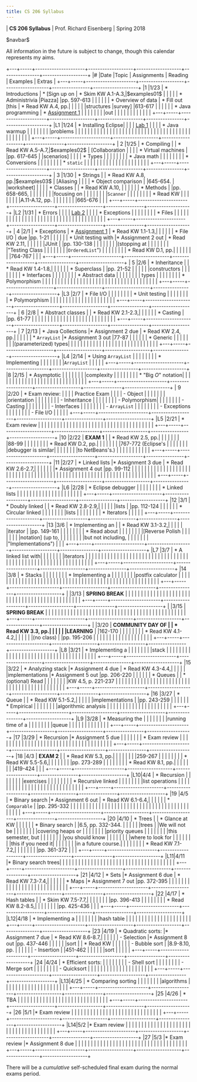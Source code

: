 ```yaml
---
title: CS 206 Syllabus
---
```


<div id="header">

| **CS 206 Syllabus**
| Prof. Richard Eisenberg
| Spring 2018

</div>

\$navbar\$

All information in the future is subject to change, though this calendar
represents my aims.

+---+-----+---------------------+-------------------+-------------------+----------------+-------------------+
|\# |Date |Topic                |  Assignments      | Reading           | Examples       |  Extras           |
+---+-----+---------------------+-------------------+-------------------+----------------+-------------------+
|1  |1/23 | * Introductions     | * [Sign up on     | * Skim KW A.1-A.3,|\$examples01\$  |                   |
|   |     | * Administrivia     |Piazza]            |pp. 597-613        |                |                   |
|   |     | * Overview of data  | * Fill out [this  | * Read KW A.4, pp.|                |                   |
|   |     |structures           |survey]            |613-617            |                |                   |
|   |     | * Java programming  | * [Assignment 1]  |                   |                |                   |
|   |     |                     |out                |                   |                |                   |
|   |     |                     |                   |                   |                |                   |
+---+-----+---------------------+-------------------+-------------------+----------------+-------------------+
|L1 |1/24 | * Installing Eclipse|                   |                   |                | [Lab 1]           |
|   |     | * Java warmup       |                   |                   |                |                   |
|   |     |problems             |                   |                   |                |                   |
|   |     |                     |                   |                   |                |                   |
|   |     |                     |                   |                   |                |                   |
|   |     |                     |                   |                   |                |                   |
|   |     |                     |                   |                   |                |                   |
|   |     |                     |                   |                   |                |                   |
+---+-----+---------------------+-------------------+-------------------+----------------+-------------------+
| 2 |1/25 | * Compiling         |                   | * Read KW A.5-A.7,|\$examples02\$  | [Collaboration    |
|   |     | * Virtual machines  |                   |pp. 617-645        |                |scenarios]         |
|   |     | * Types             |                   |                   |                |                   |
|   |     | * Java math         |                   |                   |                |                   |
|   |     | * Conversions       |                   |                   |                |                   |
|   |     | * `static`          |                   |                   |                |                   |
|   |     |                     |                   |                   |                |                   |
|   |     |                     |                   |                   |                |                   |
+---+-----+---------------------+-------------------+-------------------+----------------+-------------------+
| 3 |1/30 | * Strings           |                   | * Read KW A.8, pp.|\$examples03\$  | [Aliasing         |
|   |     | * Object comparison |                   |645-654.           |                |worksheet]         |
|   |     | * Classes           |                   | * Read KW A.10,   |                |                   |
|   |     | * Methods           |                   |pp. 658-665,       |                |                   |
|   |     |                     |                   |focusing on        |                |                   |
|   |     |                     |                   |`Scanner`          |                |                   |
|   |     |                     |                   | * Read KW         |                |                   |
|   |     |                     |                   |A.11-A.12, pp.     |                |                   |
|   |     |                     |                   |665-676            |                |                   |
+---+-----+---------------------+-------------------+-------------------+----------------+-------------------+
|L2 |1/31 | * Errors            |                   |                   |                | [Lab 2]           |
|   |     | * Exceptions        |                   |                   |                |                   |
|   |     | * Files             |                   |                   |                |                   |
|   |     |                     |                   |                   |                |                   |
|   |     |                     |                   |                   |                |                   |
|   |     |                     |                   |                   |                |                   |
|   |     |                     |                   |                   |                |                   |
+---+-----+---------------------+-------------------+-------------------+----------------+-------------------+
| 4 |2/1  | * Exceptions        | * [Assignment 1]  | * Read KW 1.1-1.3,|                |                   |
|   |     | * File I/O          |        due        |pp. 1-21           |                |                   |
|   |     | * Unit testing with |* Assignment 2 out | * Read KW 2.11,   |                |                   |
|   |     |JUnit                |                   |pp. 130-138        |                |                   |
|   |     |                     |                   |(stopping at       |                |                   |
|   |     |                     |                   |"Testing Class     |                |                   |
|   |     |                     |                   |`OrderedList`")    |                |                   |
|   |     |                     |                   | * Read KW D.1, pp.|                |                   |
|   |     |                     |                   |764-767            |                |                   |
+---+-----+---------------------+-------------------+-------------------+----------------+-------------------+
| 5 |2/6  | * Inheritance       |                   | * Read KW 1.4-1.8,|                |                   |
|   |     | * Superclass        |                   |pp. 21-52          |                |                   |
|   |     |constructors         |                   |                   |                |                   |
|   |     | * Interfaces        |                   |                   |                |                   |
|   |     | * Abstract data     |                   |                   |                |                   |
|   |     |  types              |                   |                   |                |                   |
|   |     | * Polymorphism      |                   |                   |                |                   |
|   |     |                     |                   |                   |                |                   |
|   |     |                     |                   |                   |                |                   |
|   |     |                     |                   |                   |                |                   |
|   |     |                     |                   |                   |                |                   |
+---+-----+---------------------+-------------------+-------------------+----------------+-------------------+
|L3 |2/7  | * File I/O          |                   |                   |                |                   |
|   |     | * Unit testing      |                   |                   |                |                   |
|   |     | * Polymorphism      |                   |                   |                |                   |
|   |     |                     |                   |                   |                |                   |
|   |     |                     |                   |                   |                |                   |
+---+-----+---------------------+-------------------+-------------------+----------------+-------------------+
| 6 |2/8  | * Abstract classes  |                   | * Read KW 2.1-2.3,|                |                   |
|   |     | * Casting           |                   |pp. 61-77          |                |                   |
|   |     |                     |                   |                   |                |                   |
|   |     |                     |                   |                   |                |                   |
|   |     |                     |                   |                   |                |                   |
+---+-----+---------------------+-------------------+-------------------+----------------+-------------------+
| 7 |2/13 | * Java Collections  |* Assignment 2 due | * Read KW 2.4, pp.|                |                   |
|   |     | * `ArrayList`       |* Assignment 3 out |77-87              |                |                   |
|   |     | * Generic           |                   |                   |                |                   |
|   |     |(parameterized) types|                   |                   |                |                   |
|   |     |                     |                   |                   |                |                   |
|   |     |                     |                   |                   |                |                   |
|   |     |                     |                   |                   |                |                   |
+---+-----+---------------------+-------------------+-------------------+----------------+-------------------+
|L4 |2/14 | * Using `ArrayList` |                   |                   |                |                   |
|   |     | * Implementing      |                   |                   |                |                   |
|   |     |`ArrayList`          |                   |                   |                |                   |
+---+-----+---------------------+-------------------+-------------------+----------------+-------------------+
|8  |2/15 | * Asymptotic        |                   |                   |                |                   |
|   |     |complexity           |                   |                   |                |                   |
|   |     | * "Big $O$" notation|                   |                   |                |                   |
|   |     |                     |                   |                   |                |                   |
|   |     |                     |                   |                   |                |                   |
|   |     |                     |                   |                   |                |                   |
+---+-----+---------------------+-------------------+-------------------+----------------+-------------------+
| 9 |2/20 | * Exam review:      |                   |                   |                | Practice Exam     |
|   |     |       - Object      |                   |                   |                |                   |
|   |     |orientation          |                   |                   |                |                   |
|   |     |       - Inheritance |                   |                   |                |                   |
|   |     |       - Polymorphism|                   |                   |                |                   |
|   |     |       - Casting     |                   |                   |                |                   |
|   |     |       - Interfaces  |                   |                   |                |                   |
|   |     |       - `ArrayList` |                   |                   |                |                   |
|   |     |       - Exceptions  |                   |                   |                |                   |
|   |     |       - File I/O    |                   |                   |                |                   |
+---+-----+---------------------+-------------------+-------------------+----------------+-------------------+
|L5 |2/21 | * Exam review       |                   |                   |                |                   |
|   |     |                     |                   |                   |                |                   |
|   |     |                     |                   |                   |                |                   |
|   |     |                     |                   |                   |                |                   |
|   |     |                     |                   |                   |                |                   |
+---+-----+---------------------+-------------------+-------------------+----------------+-------------------+
|10 |2/22 | **EXAM 1**          |                   | * Read KW 2.5, pp.|                |                   |
|   |     |                     |                   |88-99              |                |                   |
|   |     |                     |                   | * Read KW D.2, pp.|                |                   |
|   |     |                     |                   |767-772 (Eclipse's |                |                   |
|   |     |                     |                   |debugger is similar|                |                   |
|   |     |                     |                   |to NetBeans's.)    |                |                   |
|   |     |                     |                   |                   |                |                   |
+---+-----+---------------------+-------------------+-------------------+----------------+-------------------+
|11 |2/27 | * Linked lists      |* Assignment 3 due | * Read KW 2.6-2.7,|                |                   |
|   |     |                     |* Assignment 4 out |pp. 99-112         |                |                   |
|   |     |                     |                   |                   |                |                   |
|   |     |                     |                   |                   |                |                   |
|   |     |                     |                   |                   |                |                   |
|   |     |                     |                   |                   |                |                   |
|   |     |                     |                   |                   |                |                   |
|   |     |                     |                   |                   |                |                   |
|   |     |                     |                   |                   |                |                   |
|   |     |                     |                   |                   |                |                   |
+---+-----+---------------------+-------------------+-------------------+----------------+-------------------+
|L6 |2/28 | * Eclipse debugger  |                   |                   |                |                   |
|   |     | * Linked lists      |                   |                   |                |                   |
|   |     |                     |                   |                   |                |                   |
|   |     |                     |                   |                   |                |                   |
+---+-----+---------------------+-------------------+-------------------+----------------+-------------------+
|12 |3/1  | * Doubly linked     |                   | * Read KW 2.8-2.9,|                |                   |
|   |     |lists                |                   |pp. 112-124        |                |                   |
|   |     | * Circular linked   |                   |                   |                |                   |
|   |     |lists                |                   |                   |                |                   |
|   |     | * Iterators         |                   |                   |                |                   |
+---+-----+---------------------+-------------------+-------------------+----------------+-------------------+
|13 |3/6  | * Implementing an   |                   | * Read KW 3.1-3.2,|                |                   |
|   |     |iterator             |                   |pp. 149-161        |                |                   |
|   |     |                     |                   | * Read about      |                |                   |
|   |     |                     |                   |[Reverse Polish    |                |                   |
|   |     |                     |                   |notation] (up to,  |                |                   |
|   |     |                     |                   |but not including, |                |                   |
|   |     |                     |                   |"Implementations") |                |                   |
+---+-----+---------------------+-------------------+-------------------+----------------+-------------------+
|L7 |3/7  | * A linked list with|                   |                   |                |                   |
|   |     |iterators            |                   |                   |                |                   |
|   |     |                     |                   |                   |                |                   |
|   |     |                     |                   |                   |                |                   |
|   |     |                     |                   |                   |                |                   |
|   |     |                     |                   |                   |                |                   |
|   |     |                     |                   |                   |                |                   |
|   |     |                     |                   |                   |                |                   |
|   |     |                     |                   |                   |                |                   |
+---+-----+---------------------+-------------------+-------------------+----------------+-------------------+
|14 |3/8  | * Stacks            |                   |                   |                |                   |
|   |     | * Implementing a    |                   |                   |                |                   |
|   |     |postfix calculator   |                   |                   |                |                   |
|   |     |                     |                   |                   |                |                   |
|   |     |                     |                   |                   |                |                   |
|   |     |                     |                   |                   |                |                   |
|   |     |                     |                   |                   |                |                   |
|   |     |                     |                   |                   |                |                   |
|   |     |                     |                   |                   |                |                   |
+---+-----+---------------------+-------------------+-------------------+----------------+-------------------+
|   |3/13 | **SPRING BREAK**    |                   |                   |                |                   |
|   |     |                     |                   |                   |                |                   |
|   |     |                     |                   |                   |                |                   |
|   |     |                     |                   |                   |                |                   |
|   |     |                     |                   |                   |                |                   |
|   |     |                     |                   |                   |                |                   |
+---+-----+---------------------+-------------------+-------------------+----------------+-------------------+
|   |3/15 | **SPRING BREAK**    |                   |                   |                |                   |
|   |     |                     |                   |                   |                |                   |
|   |     |                     |                   |                   |                |                   |
|   |     |                     |                   |                   |                |                   |
|   |     |                     |                   |                   |                |                   |
|   |     |                     |                   |                   |                |                   |
+---+-----+---------------------+-------------------+-------------------+----------------+-------------------+
|   |3/20 | **COMMUNITY DAY OF  |                   | * Read KW 3.3, pp.|                |                   |
|   |     |LEARNING**           |                   |162-170            |                |                   |
|   |     |                     |                   | * Read KW 4.1-4.2,|                |                   |
|   |     |(no class)           |                   |pp. 195-206        |                |                   |
|   |     |                     |                   |                   |                |                   |
|   |     |                     |                   |                   |                |                   |
+---+-----+---------------------+-------------------+-------------------+----------------+-------------------+
|L8 |3/21 | * Implementing a    |                   |                   |                |                   |
|   |     |stack                |                   |                   |                |                   |
|   |     |                     |                   |                   |                |                   |
|   |     |                     |                   |                   |                |                   |
|   |     |                     |                   |                   |                |                   |
|   |     |                     |                   |                   |                |                   |
+---+-----+---------------------+-------------------+-------------------+----------------+-------------------+
|15 |3/22 | * Analyzing stack   |* Assignment 4 due | * Read KW 4.3-4.4,|                |                   |
|   |     |implementations      |* Assignment 5 out |pp. 206-220        |                |                   |
|   |     | * Queues            |                   | * (optional) Read |                |                   |
|   |     |                     |                   |KW 4.5, p. 221-237 |                |                   |
|   |     |                     |                   |                   |                |                   |
|   |     |                     |                   |                   |                |                   |
|   |     |                     |                   |                   |                |                   |
|   |     |                     |                   |                   |                |                   |
|   |     |                     |                   |                   |                |                   |
+---+-----+---------------------+-------------------+-------------------+----------------+-------------------+
|16 |3/27 | * Queue             |                   | * Read KW 5.1-5.2,|                |                   |
|   |     |implementations      |                   |pp. 243-259        |                |                   |
|   |     | * Empirical         |                   |                   |                |                   |
|   |     |algorithmic analysis |                   |                   |                |                   |
|   |     |                     |                   |                   |                |                   |
|   |     |                     |                   |                   |                |                   |
+---+-----+---------------------+-------------------+-------------------+----------------+-------------------+
|L9 |3/28 | * Measuring the     |                   |                   |                |                   |
|   |     |running time of a    |                   |                   |                |                   |
|   |     |queue                |                   |                   |                |                   |
|   |     |                     |                   |                   |                |                   |
+---+-----+---------------------+-------------------+-------------------+----------------+-------------------+
|17 |3/29 | * Recursion         |* Assignment 5 due |                   |                |                   |
|   |     | * Exam review       |                   |                   |                |                   |
|   |     |                     |                   |                   |                |                   |
|   |     |                     |                   |                   |                |                   |
|   |     |                     |                   |                   |                |                   |
|   |     |                     |                   |                   |                |                   |
+---+-----+---------------------+-------------------+-------------------+----------------+-------------------+
|18 |4/3  | **EXAM 2**          |                   | * Read KW 5.3, pp.|                |                   |
|   |     |                     |                   |259-267            |                |                   |
|   |     |                     |                   | * Read KW 5.5-5.6,|                |                   |
|   |     |                     |                   |pp. 273-289        |                |                   |
|   |     |                     |                   | * Read KW 8.1, pp.|                |                   |
|   |     |                     |                   |419-424            |                |                   |
+---+-----+---------------------+-------------------+-------------------+----------------+-------------------+
|L10|4/4  | * Recursion         |                   |                   |                |                   |
|   |     |exercises            |                   |                   |                |                   |
|   |     | * Recursive linked  |                   |                   |                |                   |
|   |     |list operations      |                   |                   |                |                   |
|   |     |                     |                   |                   |                |                   |
|   |     |                     |                   |                   |                |                   |
|   |     |                     |                   |                   |                |                   |
+---+-----+---------------------+-------------------+-------------------+----------------+-------------------+
|19 |4/5  | * Binary search     |* Assignment 6 out | * Read KW 6.1-6.4,|                |                   |
|   |     | * `Comparable`      |                   |pp. 295-332        |                |                   |
|   |     |                     |                   |                   |                |                   |
|   |     |                     |                   |                   |                |                   |
|   |     |                     |                   |                   |                |                   |
|   |     |                     |                   |                   |                |                   |
|   |     |                     |                   |                   |                |                   |
+---+-----+---------------------+-------------------+-------------------+----------------+-------------------+
|20 |4/10 | * Trees             |                   | * Glance at KW    |                |                   |
|   |     | * Binary search     |                   |6.5, pp. 332-344.  |                |                   |
|   |     |trees                |                   |We will not be     |                |                   |
|   |     |                     |                   |covering heaps or  |                |                   |
|   |     |                     |                   |priority queues    |                |                   |
|   |     |                     |                   |this semester, but |                |                   |
|   |     |                     |                   |you should know    |                |                   |
|   |     |                     |                   |where to look for  |                |                   |
|   |     |                     |                   |this if you need it|                |                   |
|   |     |                     |                   |in a future course.|                |                   |
|   |     |                     |                   | * Read KW 7.1-7.2,|                |                   |
|   |     |                     |                   |pp. 361-372        |                |                   |
+---+-----+---------------------+-------------------+-------------------+----------------+-------------------+
|L11|4/11 |* Binary search trees|                   |                   |                |                   |
|   |     |                     |                   |                   |                |                   |
|   |     |                     |                   |                   |                |                   |
|   |     |                     |                   |                   |                |                   |
|   |     |                     |                   |                   |                |                   |
+---+-----+---------------------+-------------------+-------------------+----------------+-------------------+
|21 |4/12 | * Sets              |* Assignment 6 due | * Read KW 7.3-7.4,|                |                   |
|   |     | * Maps              |* Assignment 7 out |pp. 372-395        |                |                   |
|   |     |                     |                   |                   |                |                   |
|   |     |                     |                   |                   |                |                   |
|   |     |                     |                   |                   |                |                   |
+---+-----+---------------------+-------------------+-------------------+----------------+-------------------+
|22 |4/17 | * Hash tables       |                   | * Skim KW 7.5-7.7,|                |                   |
|   |     |                     |                   |pp. 396-413        |                |                   |
|   |     |                     |                   | * Read KW 8.2-8.5,|                |                   |
|   |     |                     |                   |pp. 425-436        |                |                   |
+---+-----+---------------------+-------------------+-------------------+----------------+-------------------+
|L12|4/18 | * Implementing a    |                   |                   |                |                   |
|   |     |hash table           |                   |                   |                |                   |
|   |     |                     |                   |                   |                |                   |
|   |     |                     |                   |                   |                |                   |
+---+-----+---------------------+-------------------+-------------------+----------------+-------------------+
|23 |4/19 | * Quadratic sorts:  |* Assignment 7 due | * Read KW 8.6-8.7,|                |                   |
|   |     |       - Selection   |* Assignment 8 out |pp. 437-446        |                |                   |
|   |     |sort                 |                   | * Read KW         |                |                   |
|   |     |       - Bubble sort |                   |8.9-8.10, pp.      |                |                   |
|   |     |       - Insertion   |                   |451-462            |                |                   |
|   |     |sort                 |                   |                   |                |                   |
+---+-----+---------------------+-------------------+-------------------+----------------+-------------------+
|24 |4/24 | * Efficient sorts:  |                   |                   |                |                   |
|   |     |       - Shell sort  |                   |                   |                |                   |
|   |     |       - Merge sort  |                   |                   |                |                   |
|   |     |       - Quicksort   |                   |                   |                |                   |
|   |     |                     |                   |                   |                |                   |
|   |     |                     |                   |                   |                |                   |
+---+-----+---------------------+-------------------+-------------------+----------------+-------------------+
|L13|4/25 | * Comparing sorting |                   |                   |                |                   |
|   |     |algorithms           |                   |                   |                |                   |
|   |     |                     |                   |                   |                |                   |
|   |     |                     |                   |                   |                |                   |
+---+-----+---------------------+-------------------+-------------------+----------------+-------------------+
|25 |4/26 | * TBA               |                   |                   |                |                   |
|   |     |                     |                   |                   |                |                   |
|   |     |                     |                   |                   |                |                   |
|   |     |                     |                   |                   |                |                   |
+---+-----+---------------------+-------------------+-------------------+----------------+-------------------+
|26 |5/1  |* Exam review        |                   |                   |                |                   |
|   |     |                     |                   |                   |                |                   |
|   |     |                     |                   |                   |                |                   |
|   |     |                     |                   |                   |                |                   |
+---+-----+---------------------+-------------------+-------------------+----------------+-------------------+
|L14|5/2  |* Exam review        |                   |                   |                |                   |
|   |     |                     |                   |                   |                |                   |
|   |     |                     |                   |                   |                |                   |
|   |     |                     |                   |                   |                |                   |
|   |     |                     |                   |                   |                |                   |
+---+-----+---------------------+-------------------+-------------------+----------------+-------------------+
|27 |5/3  |* Exam review        |* Assignment 8 due |                   |                |                   |
|   |     |                     |                   |                   |                |                   |
|   |     |                     |                   |                   |                |                   |
|   |     |                     |                   |                   |                |                   |
|   |     |                     |                   |                   |                |                   |
+---+-----+---------------------+-------------------+-------------------+----------------+-------------------+

There will be a *cumulative* self-scheduled final exam during the normal exams period.

[Sign up on Piazza]: https://piazza.com/brynmawr/spring2018/cs206
[this survey]: https://docs.google.com/forms/d/e/1FAIpQLSd5t9j-g-oRTGbv6UrEheki1m94nKv6qIQuO-7xGif7krptew/viewform?usp=sf_link
[Lab 1]: lab01/lab.html
[Reverse Polish notation]: https://en.wikipedia.org/wiki/Reverse_Polish_notation
[Assignment 1]: hw01/Warmup.pdf
[Collaboration scenarios]: 02/CollaborationScenarios.pdf
[Aliasing worksheet]: 03/Aliasing.pdf
[Lab 2]: lab02/Lab2.pdf
